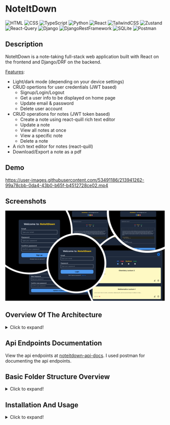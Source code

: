 # NoteItDown

![HTML](https://img.shields.io/badge/-HTML-gray?style=flat&logo=html5)
![CSS](https://img.shields.io/badge/-CSS-1fb30e?style=flat&logo=css3)
![TypeScript](https://img.shields.io/badge/-TypeScript-black?style=flat&logo=typescript)
![Python](https://img.shields.io/badge/-Python-black?style=flat&logo=python)
![React](https://img.shields.io/badge/-React-black?style=flat&logo=react)
![TailwindCSS](https://img.shields.io/badge/-TailwindCSS-566be8?style=flat&logo=tailwindcss)
![Zustand](https://img.shields.io/badge/-Zustand-566be8?style=flat&logo=zustand)
![React-Query](https://img.shields.io/badge/-React%20Query-f2cbde?style=flat&logo=reactquery)
![Django](https://img.shields.io/badge/-Django-9ef0b4?style=flat&logo=django&logoColor=darkgreen)
![DjangoRestFramework](https://img.shields.io/badge/-Django%20Rest%20Framework-9ef0b4?style=flat)
![SQLite](https://img.shields.io/badge/-SQLite-white?style=flat&logo=sqlite&logoColor=blue)
![Postman](https://img.shields.io/badge/-Postman-black?style=flat&logo=postman&logoColor=orange)

## Description

NoteItDown is a note-taking full-stack web application built with React on the frontend and Django/DRF on the backend.

<ins>Features</ins>:

- Light/dark mode (depending on your device settings)
- CRUD opertions for user credentials (JWT based)
  - Signup/Login/Logout
  - Get a user info to be displayed on home page
  - Update email & password
  - Delete user account
- CRUD operations for notes (JWT token based)
  - Create a note using react-quill rich text editor
  - Update a note
  - View all notes at once
  - View a specific note
  - Delete a note
- A rich text editor for notes (react-quill)
- Download/Export a note as a pdf

## Demo
https://user-images.githubusercontent.com/53491186/213941262-99a78cbb-0da4-43b0-b65f-b4512728ce02.mp4

## Screenshots
![](readme_res//Screenshots.png)


## Overview Of The Architecture

<details>
    <summary>Click to expand!</summary>
    <br/>

![](readme_res//NoteItDown%20Architecture.png)

> **<ins>Note to self</ins>:** _This section is meant to give an overview of how the frontend & backend are structured and how they communicate with each other. If refactoring or adding new features alter the architecture, change the pictures too via [draw.io](https://draw.io/) using the file `NoteItDown Architecture.drawio` in `readme_res` folder._

</details>

## Api Endpoints Documentation

View the api endpoints at [noteitdown-api-docs](https://documenter.getpostman.com/view/25138891/2s8Z73xqLn). I used postman for documenting the api endpoints.

## Basic Folder Structure Overview

<details>
    <summary>Click to expand!</summary>
    <br/>

<img src="readme_res//Folder%20Structure%20Dissection.png" height="400"/>


> **<ins>Note to self</ins>:** _This section is meant to give an overview of how the folders are structured. If refactoring or adding new features alter the folder structure, change the pictures too via [draw.io](https://draw.io/) using the file `Folder Structure Dissection.drawio` in `readme_res` folder._

</details>

## Installation And Usage

<details>
    <summary>Click to expand!</summary>
    <br/>
  
#### <ins>**General**</ins>

- Built on `OS: Windows 10`.
- Download/clone this repository using `git clone https://github.com/AI-14/Note-It-Down.git`.
- `cd Note-It-Down`.

#### <ins>**For frontend**</ins>

1. Installation
   - Make sure you have the following versions and softwares/engines installed:
     - `node: >= 16.14.0`
     - `npm: >= 8.3.1`
   - Make sure you are in the project's directory. Then run the command `cd frontend`.
   - Then install all dependencies by typing in the terminal `npm install` or `npm i`.
   - To install devDependencies, type `npm install --save-dev`.

> **Note:** _If any dependency is missing or an error shows up, install it using `npm install moduleName`_.

2. Usage
   - To start the project, type `npm start`.

#### <ins>**For backend**</ins>

1. Installation
   - Make sure you have the following versions and softwares/engines installed:
     - `python: >= 3.8`
     - `pip: >= 21.3.1`
   - Make sure you are in the project's directory. Then run the command `cd backend`.
   - Then create a virtual environment using the command `py -m venv yourVenvName` and activate it using `yourVenvName\Scripts\activate.bat`.
   - Then run the following command `pip install -r requirements.txt`. With this, all the dependencies will be installed in your virtual environment.
   - Then run the commands:
     - `python manage.py makemigrations`
     - `python manage.py migrate`

> **Note:** _If any dependency is missing or an error shows up, install it using `pip install moduleName`_.

2. Usage
   - To start the project, type `python manage.py runserver`.

</details>
